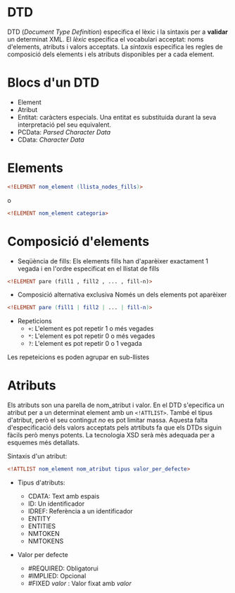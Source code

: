 # DTD

DTD (*Document Type Definition*) especifica el lèxic i la sintaxis per a **validar** un determinat XML.
El *lèxic* especifica el vocabulari acceptat: noms d'elements, atributs i valors acceptats.
La *sintaxis* especifica les regles de composició dels elements i els atributs disponibles per a cada element.

# Blocs d'un DTD

* Element
* Atribut
* Entitat: caràcters especials. Una entitat es substituida durant la seva interpretació pel seu equivalent.
* PCData: *Parsed Character Data*
* CData: *Character Data*

# Elements

```dtd
<!ELEMENT nom_element (llista_nodes_fills)>
```
o
```dtd
<!ELEMENT nom_element categoria>
```


# Composició d'elements

* Seqüència de fills:
Els elements fills han d'aparèixer exactament 1 vegada i en l'ordre especificat en el llistat de fills 
```html
<!ELEMENT pare (fill1 , fill2 , ... , fill-n)>
```

* Composició alternativa exclusiva
Només un dels elements pot aparèixer

```dtd
<!ELEMENT pare (fill1 | fill2 | ... | fill-n)>
```

* Repeticions
  * `+`: L'element es pot repetir 1 o més vegades
  * `*`: L'element es pot repetir 0 o més vegades
  * `?`: L'element es pot repetir 0 o 1 vegada

Les repeteicions es poden agrupar en sub-llistes

# Atributs

Els atributs son una parella de nom_atribut i valor. En el DTD s'epecifica un atribut per a un determinat element amb un `<!ATTLIST>`. També el tipus d'atribut, però el seu contingut *no* es pot limitar massa. Aquesta falta d'especificació dels valors acceptats pels atrtibuts fa que els DTDs siguin fàcils però menys potents. La tecnologia XSD serà mès adequada per a esquemes més detallats.

Sintaxis d'un atribut:
```dtd
<!ATTLIST nom_element nom_atribut tipus valor_per_defecte>
```

* Tipus d'atributs:
  * CDATA: Text amb espais
  * ID: Un identificador
  * IDREF: Referència a un identificador
  * ENTITY
  * ENTITIES
  * NMTOKEN
  * NMTOKENS

* Valor per defecte
  * #REQUIRED: Obligatorui
  * #IMPLIED: Opcional
  * #FIXED *valor* : Valor fixat amb *valor*